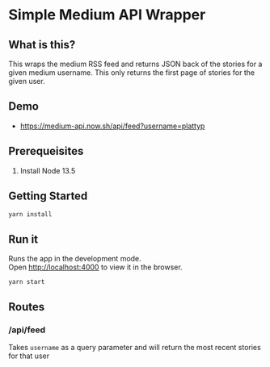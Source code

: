 # Simple Medium API Wrapper

## What is this?

This wraps the medium RSS feed and returns JSON back of the stories for a given medium username. This only returns the first page of stories for the given user.

## Demo

  - https://medium-api.now.sh/api/feed?username=plattyp

## Prerequeisites

  1. Install Node 13.5

## Getting Started

    yarn install

## Run it

Runs the app in the development mode.<br>
Open [http://localhost:4000](http://localhost:4000) to view it in the browser.

    yarn start
    
## Routes

### /api/feed

Takes `username` as a query parameter and will return the most recent stories for that user
